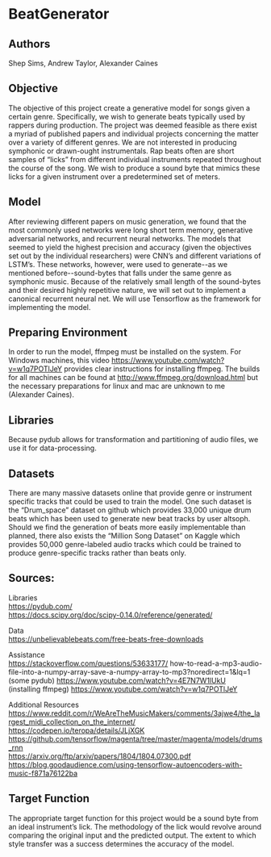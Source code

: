 # BeatGenerator
## Authors
Shep Sims, Andrew Taylor, Alexander Caines 

## Objective
The objective of this project create a generative model for songs given a certain genre. Specifically, we wish to generate beats typically used by rappers during production. The project was deemed feasible as there exist a myriad of published papers and individual projects concerning the matter over a variety of different genres. We are not interested in producing symphonic or drawn-ought instrumentals. Rap beats often are short samples of “licks” from different individual instruments repeated throughout the course of the song. We wish to produce a sound byte that mimics these licks for a given instrument over a predetermined set of meters.

## Model
After reviewing different papers on music generation, we found that the most commonly used networks were long short term memory, generative adversarial networks, and recurrent neural networks. The models that seemed to yield the highest precision and accuracy (given the objectives set out by the individual researchers) were CNN’s and different variations of LSTM’s. These networks, however, were used to generate--as we mentioned before--sound-bytes that falls under the same genre as symphonic music. Because of the relatively small length of the sound-bytes and their desired highly repetitive nature, we will set out to implement a canonical recurrent neural net. We will use Tensorflow as the framework for implementing the model.

## Preparing Environment
In order to run the model, ffmpeg must be installed on the system. For Windows machines, this video https://www.youtube.com/watch?v=w1q7POTlJeY provides clear instructions for installing ffmpeg. The builds for all machines can be found  at http://www.ffmpeg.org/download.html but the necessary preparations for linux and mac are unknown to me (Alexander Caines).

## Libraries
Because pydub allows for transformation and partitioning of audio files, we use it for data-processing.

## Datasets
There are many massive datasets online that provide genre or instrument specific tracks that could be used to train the model.  One such dataset is the “Drum_space” dataset on github which provides 33,000 unique drum beats which has been used to generate new beat tracks by user altsoph.  Should we find the generation of beats more easily implementable than planned, there also exists the “Million Song Dataset” on Kaggle which provides 50,000 genre-labeled audio tracks which could be trained to produce genre-specific tracks rather than beats only. 

## Sources:
Libraries  
https://pydub.com/  
https://docs.scipy.org/doc/scipy-0.14.0/reference/generated/    
  
Data  
https://unbelievablebeats.com/free-beats-free-downloads  
  
Assistance  
https://stackoverflow.com/questions/53633177/  how-to-read-a-mp3-audio-file-into-a-numpy-array-save-a-numpy-array-to-mp3?noredirect=1&lq=1  
(some pydub) https://www.youtube.com/watch?v=4E7N7W1lUkU  
(installing ffmpeg) https://www.youtube.com/watch?v=w1q7POTlJeY    
  
Additional Resources  
https://www.reddit.com/r/WeAreTheMusicMakers/comments/3ajwe4/the_largest_midi_collection_on_the_internet/  
https://codepen.io/teropa/details/JLjXGK  
https://github.com/tensorflow/magenta/tree/master/magenta/models/drums_rnn  
https://arxiv.org/ftp/arxiv/papers/1804/1804.07300.pdf  
https://blog.goodaudience.com/using-tensorflow-autoencoders-with-music-f871a76122ba  



## Target Function
The appropriate target function for this project would be a sound byte from an ideal instrument’s lick. The methodology of the lick would revolve around comparing the original input and the predicted output. The extent to which style transfer was a success determines the accuracy of the model.
